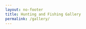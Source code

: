 ```yaml
---
layout: no-footer
title: Hunting and Fishing Gallery
permalink: /gallery/
---
```


<div class="gallery">
	<a href="/images/Largemouth-Bass4.jpg" data-lightbox="Gallery" data-title="Largemouth Bass" class="thumb" style="background-image: url('/images/Largemouth-Bass4.jpg');" title="Largemouth Bass"></a>
	<a href="/images/Largemouth-Bass3.jpg" data-lightbox="Gallery" data-title="Largemouth Bass" class="thumb" style="background-image: url('/images/Largemouth-Bass3.jpg');" title="Largemouth Bass"></a>
	<a href="/images/Largemouth-Bass2.jpg" data-lightbox="Gallery" data-title="Largemouth Bass" class="thumb" style="background-image: url('/images/Largemouth-Bass2.jpg');" title="Largemouth Bass"></a>
	<a href="/images/Largemouth-Bass.jpg" data-lightbox="Gallery" data-title="Largemouth Bass" class="thumb" style="background-image: url('/images/Largemouth-Bass.jpg');" title="Largemouth Bass"></a>
	<a href="/images/Shadow-Rap.jpg" data-lightbox="Gallery" data-title="Shadow-Rap" class="thumb" style="background-image: url('/images/Shadow-Rap.jpg');" title="Shadow-Rap"></a>
	<a href="/images/Sebile-Walker.jpg" data-lightbox="Gallery" data-title="Sebile-Walker" class="thumb" style="background-image: url('/images/Sebile-Walker.jpg');" title="Sebile-Walker"></a>
	<a href="/images/Jumbo-Bluegill.jpg" data-lightbox="Gallery" data-title="Jumbo Bluegill" class="thumb" style="background-image: url('/images/Jumbo-Bluegill.jpg');" title="Jumbo Bluegill"></a>
	<a href="/images/Nine-Pound-Bowfin.jpg" data-lightbox="Gallery" data-title="Nine Pound Bowfin" class="thumb" style="background-image: url('/images/Nine-Pound-Bowfin.jpg');" title="Nine Pound Bowfin"></a>
	<a href="/images/RSC-Bass.jpg" data-lightbox="Gallery" data-title="RSC-Bass" class="thumb" style="background-image: url('/images/RSC-Bass.jpg');" title="RSC-Bass"></a>
	<a href="/images/2015-lake-trout.jpg" data-lightbox="Gallery" data-title="2015 lake trout" class="thumb" style="background-image: url('/images/2015-lake-trout.jpg');" title="2015 lake trout"></a>
	<a href="/images/Kayak-smallie.jpg" data-lightbox="Gallery" data-title="Kayak smallie" class="thumb" style="background-image: url('/images/Kayak-smallie.jpg');" title="Kayak smallie"></a>
	<a href="/images/Kayak-Pike.jpg" data-lightbox="Gallery" data-title="Kayak Pike" class="thumb" style="background-image: url('/images/Kayak-Pike.jpg');" title="Kayak Pike"></a>
	<a href="/images/Kayak-Largemouth.jpg" data-lightbox="Gallery" data-title="Kayak Largemouth" class="thumb" style="background-image: url('/images/Kayak-Largemouth.jpg');" title="Kayak Largemouth"></a>
	<a href="/images/Superior_Lake_Trout.jpg" data-lightbox="Gallery" data-title="Superior Lake Trout" class="thumb" style="background-image: url('/images/Superior_Lake_Trout.jpg');" title="Superior Lake Trout"></a>
	<a href="/images/Crappies.jpg" data-lightbox="Gallery" data-title="Crappies" class="thumb" style="background-image: url('/images/Crappies.jpg');" title="Crappies"></a>
	<a href="/images/Crappie_Walleye.jpg" data-lightbox="Gallery" data-title="Crappie Walleye" class="thumb" style="background-image: url('/images/Crappie_Walleye.jpg');" title="Crappie Walleye"></a>
	<a href="/images/Devils_Lake_Walleye.jpg" data-lightbox="Gallery" data-title="Devils Lake Walleye" class="thumb" style="background-image: url('/images/Devils_Lake_Walleye.jpg');" title="Devils Lake Walleye"></a>
	<a href="/images/Devils_Lake_Perch.jpg" data-lightbox="Gallery" data-title="Devils Lake Perch" class="thumb" style="background-image: url('/images/Devils_Lake_Perch.jpg');" title="Devils Lake Perch"></a>
	<a href="/images/Devils_Lake_Ice.jpg" data-lightbox="Gallery" data-title="Devils Lake Ice" class="thumb" style="background-image: url('/images/Devils_Lake_Ice.jpg');" title="Devils Lake Ice"></a>
	<a href="/images/Devils_Lake_Fish.jpg" data-lightbox="Gallery" data-title="Devils Lake Fish" class="thumb" style="background-image: url('/images/Devils_Lake_Fish.jpg');" title="Devils Lake Fish"></a>
	<a href="/images/Devils_Lake_Crappie.jpg" data-lightbox="Gallery" data-title="Devils Lake Crappie" class="thumb" style="background-image: url('/images/Devils_Lake_Crappie.jpg');" title="Devils Lake Crappie"></a>
	<a href="/images/2014-mule-deer.jpg" data-lightbox="Gallery" data-title="2014 mule deer" class="thumb" style="background-image: url('/images/2014-mule-deer.jpg');" title="2014 mule deer"></a>
	<a href="/images/Wader-Crappies.jpg" data-lightbox="Gallery" data-title="Wader Crappies" class="thumb" style="background-image: url('/images/Wader-Crappies.jpg');" title="Wader Crappies"></a>
	<a href="/images/Crappie-pile.jpg" data-lightbox="Gallery" data-title="Crappie pile" class="thumb" style="background-image: url('/images/Crappie-pile.jpg');" title="Crappie pile"></a>
	<a href="/images/Mule-deer3.jpg" data-lightbox="Gallery" data-title="Mule deer" class="thumb" style="background-image: url('/images/Mule-deer3.jpg');" title="Mule deer"></a>
	<a href="/images/Mule-deer2.1.jpg" data-lightbox="Gallery" data-title="Mule deer" class="thumb" style="background-image: url('/images/Mule-deer2.1.jpg');" title="Mule deer"></a>
	<a href="/images/Pheasants.jpg" data-lightbox="Gallery" data-title="Pheasants" class="thumb" style="background-image: url('/images/Pheasants.jpg');" title="Pheasants"></a>
	<a href="/images/Pheasants-with-Mark.jpg" data-lightbox="Gallery" data-title="Pheasants with Mark" class="thumb" style="background-image: url('/images/Pheasants-with-Mark.jpg');" title="Pheasants with Mark"></a>
	<a href="/images/Perch-fishing.JPG" data-lightbox="Gallery" data-title="Perch fishing" class="thumb" style="background-image: url('/images/Perch-fishing.JPG');" title="Perch fishing"></a>
	<a href="/images/Pheasants2.jpg" data-lightbox="Gallery" data-title="Pheasants" class="thumb" style="background-image: url('/images/Pheasants2.jpg');" title="Pheasants"></a>
	<a href="/images/Mule-deer2.jpg" data-lightbox="Gallery" data-title="Mule-deer" class="thumb" style="background-image: url('/images/Mule-deer2.jpg');" title="Mule deer"></a>
	<a href="/images/Sharptail-Grouse.jpg" data-lightbox="Gallery" data-title="Sharptail Grouse" class="thumb" style="background-image: url('/images/Sharptail-Grouse.jpg');" title="Sharptail Grouse"></a>
	<a href="/images/Sage-Grouse.jpg" data-lightbox="Gallery" data-title="Sage Grouse" class="thumb" style="background-image: url('/images/Sage-Grouse.jpg');" title="Sage Grouse"></a>
	<a href="/images/Winter-Mallards.jpg" data-lightbox="Gallery" data-title="Winter Mallards" class="thumb" style="background-image: url('/images/Winter-Mallards.jpg');" title="Winter Mallards"></a>
	<a href="/images/Antelope3.1.jpg" data-lightbox="Gallery" data-title="Antelope" class="thumb" style="background-image: url('/images/Antelope3.1.jpg');" title="Antelope"></a>
	<a href="/images/Antelope3.jpg" data-lightbox="Gallery" data-title="Antelope" class="thumb" style="background-image: url('/images/Antelope3.jpg');" title="Antelope"></a>
	<a href="/images/Geese.jpg" data-lightbox="Gallery" data-title="Geese" class="thumb" style="background-image: url('/images/Geese.jpg');" title="Geese"></a>
	<a href="/images/Antelope2.jpg" data-lightbox="Gallery" data-title="Antelope" class="thumb" style="background-image: url('/images/Antelope2.jpg');" title="Antelope"></a>
	<a href="/images/Montana-pike.jpg" data-lightbox="Gallery" data-title="Montana pike" class="thumb" style="background-image: url('/images/Montana-pike.jpg');" title="Montana pike"></a>
	<a href="/images/Montana-ice-fishing.jpg" data-lightbox="Gallery" data-title="Montana ice fishing" class="thumb" style="background-image: url('/images/Montana-ice-fishing.jpg');" title="Montana ice fishing"></a>
	<a href="/images/Antelope3.2.JPG" data-lightbox="Gallery" data-title="Antelope" class="thumb" style="background-image: url('/images/Antelope3.2.JPG');" title="Antelope"></a>
	<a href="/images/Pike-on.jpg" data-lightbox="Gallery" data-title="Pike on" class="thumb" style="background-image: url('/images/Pike-on.jpg');" title="Pike-on"></a>
	<a href="/images/First-muley-with-Mark.jpg" data-lightbox="Gallery" data-title="First muley with Mark" class="thumb" style="background-image: url('/images/First-muley-with-Mark.jpg');" title="First muley with Mark"></a>
</div>
